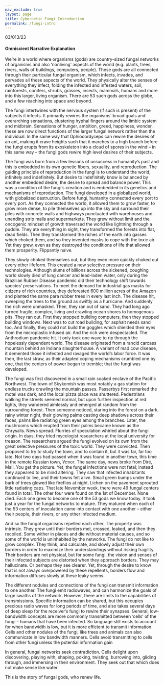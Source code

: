 ```yaml
---
nav_exclude: true
layout: page
title: Cybernetic Fungi Introduction
permalink: /fungi-intro
---
```


03/013/23  

#### Omniscient Narrative Explanation

We’re in a world where organisms (gods) are country-sized fungal networks of organisms and also ‘nonliving’ aspects of the world (e.g. plants, trees, rivers, walls of buildings, computers, people). These gods are all connected through their particular fungal organism, which infects, invades, and pervades all these aspects of the world. They physically alter the senses of everything they infect, folding the infected and infested waters, soil, rainforests, conifers, shrubs, grasses, insects, mammals, humans and more into this larger, living organism. There are 53 such gods across the globe, and a few reaching into space and beyond.

The fungi intertwines with the nervous system (if such is present) of the subjects it infects. It primarily rewires the organisms’ broad goals and overarching sensations, clustering hyphal fingers around the limbic system and midbrain. Sensations of hunger, ambition, greed, happiness, wonder, these are now direct functions of the larger fungal network rather than the individual. In the same way that Ophiocordyceps can rewire the desires of an ant, making it crave heights such that it marches to a high branch before the fungi erupts from its exoskeleton into a cloud of spores in the wind – in this same way – the fungi gods rewire high level desires of their subjects. 

The fungi was born from a few lessons of unsuccess in humanity’s past and this is embedded in its own genetic fibers, sexuality, and reproduction. The guiding principle of reproduction in the fungi is to understand the world, infinitely and indefinitely. But desire to indefinitely know is balanced by another embedded desire, the desire to spread and balance power. This was a condition of the fungi’s creation and is embedded in its genetics and mechanisms of reproduction. The fungi developed in a globalized world, with globalized destruction. Before fungi, humanity connected every port to every port. As they connected the world, it allowed them to grow faster, to grow more dense, to pile themselves up into the sky and surround their piles with concrete walls and highways punctuated with warehouses and unending strip malls and supermarkets. They grew without limit and the oncogenic mindset of growth traversed the world like lightning through a puddle. They ate everything in sight, they transformed the forests into flat, dead fields. Then they transformed the riches of the earth into gasses which choked them, and so they invented masks to cope with the toxic air. Yet they grew, even as they destroyed the conditions of life that allowed them prosperity. Flippantly naive. 

They slowly choked themselves out, but they even more quickly choked out every other lifeform. This created a new selective pressure on their technologies. Although slums of billions across the sickened, coughing world slowly died of lung cancer and lead-laden water, only during the Brazilian Rubber Disease pandemic did their technology shift towards species’ preservations. To meet the demand for industrial gas masks for citizens of rich countries, they deforested 600 million acres of the Amazon and planted the same para rubber trees in every last inch. The disease hit, sweeping the trees to the ground as swiftly as a hurricane. And suddenly the rich were unmasked. Then, they ran out of sand. They had long ago turned fragile, complex, living and crawling ocean shores to homogenous pits. They ran out. First they stopped building computers, then they stopped building windows. Next was to cut road building, for asphalt needs sand too. And finally, they could not build the goggles which shielded their eyes from the microplastic infused air. And the rich were despectacled. The Anthrodium pandemic hit. It only took one wave to rip through the hopelessly dependent world. The disease originated from a rancid carcass mountain behind an Indiana slaughterhouse. A variant of mad cow disease, it demented those it infected and ravaged the world’s labor force. It was then, the last straw, as their adapted coping mechanisms crumbled one by one, that the centers of power began to tremble; that the fungi was developed. 

The fungi was first discovered in a small rain soaked enclave of the Pacific Northwest. The town of Skykomish was most notably a gas station for endless trucks crawling the mountain passes. Passerbys first remarked the motel was dark, and the local pizza place was shuttered. Pedestrians walking the streets seemed normal, but upon further inspection at red lights, they wandered aimlessly and emerged at random from the surrounding forest. Then someone noticed, staring into the forest on a dark, rainy winter night, their glowing palms casting deep shadows across their faces, palms like radiating green eyes among the branches. Later, the mushrooms which erupted from their palms became known as the Chrysalis. News spread. Flurries of speculation whirled about the fungi origin. In days, they tried mycologist researchers at the local university for treason. The researchers argued the fungi evolved on its own from the great selective pressures of the toxic world. They were convicted. Then proposed to try to study the town, and to contain it, but it was far, far too late. Not two days had passed when it was found in another town, this time in the remote Russian town, Устюг. The same day, news broke from Diré, Mali. You get the picture. Yet, the fungal infections were not fatal; instead they appeared to be mind altering. They saw that infected inhabitants continued to live, and their towns felt alive. Small green bumps under the bark of trees glowed like fireflies at night. Lichen on the pavement sprouted little radiating caps. That late November week, there were 49 fungal centers found in total. The other four were found on the 1st of December. None died. Each one grew to become one of the 53 gods we know today. It took just a year for the fungal networks to mature. They matured when each of the 53 centers of inoculation came into contact with one another – either their people, their rivers, or any other infected medium. 

And so the fungal organisms repelled each other. The property was intrinsic. They grew until their borders met, crossed, leaked, and then they recoiled. Some wither in places and die without material causes, and so some of the world is uninhabited by the networks. The fungi do not like to grow complex. They think, and calculate, and slowly adjust their own borders in order to maximize their understandings without risking fragility. Their borders are not physical, but for some fungi, the vision and senses of their infected subjects are distorted when they approach borders. They may hallucinate. Or perhaps they see clearer. Yet, through the desire to know that is not always overpowered by these repellents, borders flow and information diffuses slowly at these leaky seems.

The different nodules and connections of the fungi can transmit information to one another. The fungi emit radiowaves, and can harmonize the goals of large swaths of the network. However, there are limits to the capabilities of transmissions. Specific information can be shared, but this occupies precious radio waves for long periods of time, and also takes several days of deep sleep for the receiver’s fungi to rewire their synapses. General, low-bandwidth concepts are more commonly transmitted between ‘cells’ of the fungi – humans that have been infected. So language still exists to account for when bandwidth is low, but it is more efficient to transmit information. Cells and other nodules of the fungi, like trees and animals can also communicate in low bandwidth manners. Cells avoid transmitting to cells from other fungi unless the potential information gain 

In general, fungal networks seek contradiction. Cells delight upon discovering, playing with, shaping, poking, twisting, burrowing into, gliding through, and immersing in their environment. They seek out that which does not make sense like water.

This is the story of fungal gods, who renew life.
